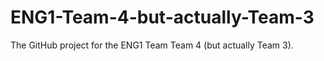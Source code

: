 # ENG1-Team-4-but-actually-Team-3
The GitHub project for the ENG1 Team Team 4 (but actually Team 3).
